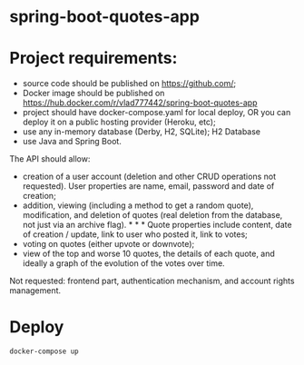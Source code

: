 # spring-boot-quotes-app
# Project requirements:

* source code should be published on https://github.com/;
* Docker image should be published on https://hub.docker.com/r/vlad777442/spring-boot-quotes-app
* project should have docker-compose.yaml for local deploy, OR you can deploy it on a public hosting provider (Heroku, etc);
* use any in-memory database (Derby, H2, SQLite); H2 Database
* use Java and Spring Boot.

The API should allow:

* creation of a user account (deletion and other CRUD operations not requested). User properties are name, email, password and date of creation;
* addition, viewing (including a method to get a random quote), modification, and deletion of quotes (real deletion from the database, not just via an archive flag). * * * Quote properties include content, date of creation / update, link to user who posted it, link to votes;
* voting on quotes (either upvote or downvote);
* view of the top and worse 10 quotes, the details of each quote, and ideally a graph of the evolution of the votes over time.

Not requested: frontend part, authentication mechanism, and account rights management.


# Deploy
```docker-compose up```
